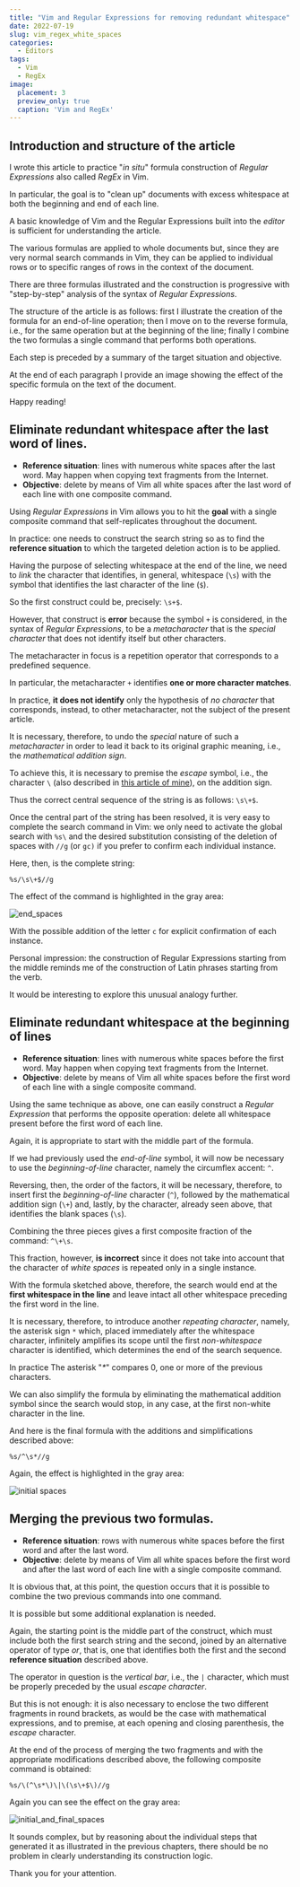 ```yaml
---
title: "Vim and Regular Expressions for removing redundant whitespace"
date: 2022-07-19
slug: vim_regex_white_spaces
categories:
  - Editors
tags:
  - Vim
  - RegEx
image:
  placement: 3
  preview_only: true 
  caption: 'Vim and RegEx'
---
```




## Introduction and structure of the article

I wrote this article to practice "*in situ*" formula construction of *Regular Expressions* also called *RegEx* in Vim.

In particular, the goal is to "clean up" documents with excess whitespace at both the beginning and end of each line.

A basic knowledge of Vim and the Regular Expressions built into the _editor_ is sufficient for understanding the article.

The various formulas are applied to whole documents but, since they are very normal search commands in Vim, they can be applied to individual rows or to specific ranges of rows in the context of the document.

There are three formulas illustrated and the construction is progressive with "step-by-step" analysis of the syntax of _Regular Expressions_.

The structure of the article is as follows: first I illustrate the creation of the formula for an end-of-line operation; then I move on to the reverse formula, i.e., for the same operation but at the beginning of the line; finally I combine the two formulas a single command that performs both operations.

Each step is preceded by a summary of the target situation and objective.

At the end of each paragraph I provide an image showing the effect of the specific formula on the text of the document.

Happy reading!

## Eliminate redundant whitespace after the last word of lines.

* **Reference situation**: lines with numerous white spaces after the last word. May happen when copying text fragments from the Internet.
* **Objective**: delete by means of Vim all white spaces after the last word of each line with one composite command.

Using *Regular Expressions* in Vim allows you to hit the **goal** with a single composite command that self-replicates throughout the document.

In practice: one needs to construct the search string so as to find the **reference situation** to which the targeted deletion action is to be applied.

Having the purpose of selecting whitespace at the end of the line, we need to *link* the character that identifies, in general, whitespace (`\s`) with the symbol that identifies the last character of the line (`$`).

So the first construct could be, precisely: `\s+$`.

However, that construct is **error** because the symbol `+` is considered, in the syntax of *Regular Expressions*, to be a *metacharacter* that is the *special character* that does not identify itself but other characters.

The metacharacter in focus is a repetition operator that corresponds to a predefined sequence.

In particular, the metacharacter `+` identifies **one or more character matches**.

In practice, **it does not identify** only the hypothesis of *no character* that corresponds, instead, to other metacharacter, not the subject of the present article.

It is necessary, therefore, to undo the *special* nature of such a *metacharacter* in order to lead it back to its original graphic meaning, i.e., the *mathematical addition sign*.

To achieve this, it is necessary to premise the *escape* symbol, i.e., the character `\` (also described in [this article of mine](https://francopasut.netlify.app/post/vim_special_search/#the-escape-character)), on the addition sign.

Thus the correct central sequence of the string is as follows: `\s\+$`.

Once the central part of the string has been resolved, it is very easy to complete the search command in Vim: we only need to activate the global search with `%s\` and the desired substitution consisting of the deletion of spaces with `//g` (or `gc)` if you prefer to confirm each individual instance.

Here, then, is the complete string:

```
%s/\s\+$//g
```
The effect of the command is highlighted in the gray area:

![end_spaces](spazi_finali.png)

With the possible addition of the letter `c` for explicit confirmation of each instance.

Personal impression: the construction of Regular Expressions starting from the middle reminds me of the construction of Latin phrases starting from the verb.

It would be interesting to explore this unusual analogy further.

## Eliminate redundant whitespace at the beginning of lines

* **Reference situation**: lines with numerous white spaces before the first word. May happen when copying text fragments from the Internet.
* **Objective**: delete by means of Vim all white spaces before the first word of each line with a single composite command.

Using the same technique as above, one can easily construct a *Regular Expression* that performs the opposite operation: delete all whitespace present before the first word of each line.

Again, it is appropriate to start with the middle part of the formula.

If we had previously used the *end-of-line* symbol, it will now be necessary to use the *beginning-of-line* character, namely the circumflex accent: `^`.

Reversing, then, the order of the factors, it will be necessary, therefore, to insert first the *beginning-of-line* character (`^`), followed by the mathematical addition sign (`\+`) and, lastly, by the character, already seen above, that identifies the blank spaces (`\s`).

Combining the three pieces gives a first composite fraction of the command: `^\+\s`.

This fraction, however, **is incorrect** since it does not take into account that the character of *white spaces* is repeated only in a single instance.

With the formula sketched above, therefore, the search would end at the **first whitespace in the line** and leave intact all other whitespace preceding the first word in the line.

It is necessary, therefore, to introduce another *repeating character*, namely, the asterisk sign `*` which, placed immediately after the whitespace character, infinitely amplifies its scope until the first *non-whitespace* character is identified, which determines the end of the search sequence.

In practice The asterisk "*\**" compares 0, one or more of the previous characters.

We can also simplify the formula by eliminating the mathematical addition symbol since the search would stop, in any case, at the first non-white character in the line.

And here is the final formula with the additions and simplifications described above:

```
%s/^\s*//g
```
Again, the effect is highlighted in the gray area:

![initial spaces](spazi_iniziali.png)


## Merging the previous two formulas.

* **Reference situation**: rows with numerous white spaces before the first word and after the last word.
* **Objective**: delete by means of Vim all white spaces before the first word and after the last word of each line with a single composite command.

It is obvious that, at this point, the question occurs that it is possible to combine the two previous commands into one command.

It is possible but some additional explanation is needed.

Again, the starting point is the middle part of the construct, which must include both the first search string and the second, joined by an alternative operator of type *or*, that is, one that identifies both the first and the second **reference situation** described above.

The operator in question is the *vertical bar*, i.e., the `|` character, which must be properly preceded by the usual *escape character*.

But this is not enough: it is also necessary to enclose the two different fragments in round brackets, as would be the case with mathematical expressions, and to premise, at each opening and closing parenthesis, the *escape* character.

At the end of the process of merging the two fragments and with the appropriate modifications described above, the following composite command is obtained:

```
%s/\(^\s*\)\|\(\s\+$\)//g
```

Again you can see the effect on the gray area:

![initial_and_final_spaces](spazi_iniziali_finali.png)

It sounds complex, but by reasoning about the individual steps that generated it as illustrated in the previous chapters, there should be no problem in clearly understanding its construction logic.

Thank you for your attention.

